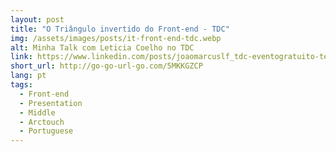 ```yaml
---
layout: post
title: "O Triângulo invertido do Front-end - TDC"
img: /assets/images/posts/it-front-end-tdc.webp
alt: Minha Talk com Leticia Coelho no TDC
link: https://www.linkedin.com/posts/joaomarcuslf_tdc-eventogratuito-tecnologia-activity-6805889723664531456-TaNz
short_url: http://go-go-url-go.com/5MKKGZCP
lang: pt
tags:
  - Front-end
  - Presentation
  - Middle
  - Arctouch
  - Portuguese
---
```

